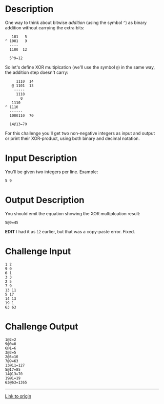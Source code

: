 # Description

One way to think about bitwise *addition* (using the symbol `^`) as binary addition without carrying the extra bits:

	   101   5
	^ 1001   9
	  ----  
	  1100  12

	  5^9=12

So let's define XOR multiplcation (we'll use the symbol `@`) in the same way, the addition step doesn't carry:

	     1110  14
	   @ 1101  13
	    -----
	     1110
	       0
	   1110
	^ 1110 
	  ------
	  1000110  70

	  14@13=70

For this challenge you'll get two non-negative integers as input and output or print their XOR-product, using both binary and decimal notation.

# Input Description

You'll be given two integers per line. Example:

	5 9

# Output Description

You should emit the equation showing the XOR multiplcation result:

	5@9=45

**EDIT** I had it as `12` earlier, but that was a copy-paste error. Fixed.

# Challenge Input

	1 2
	9 0
	6 1
	3 3
	2 5
	7 9
	13 11
	5 17
	14 13
	19 1
	63 63

# Challenge Output

	1@2=2
	9@0=0
	6@1=6
	3@3=5
	2@5=10
	7@9=63
	13@11=127
	5@17=85
	14@13=70
	19@1=19
	63@63=1365

---

[Link to origin](https://www.reddit.com/r/dailyprogrammer/6ba9id)